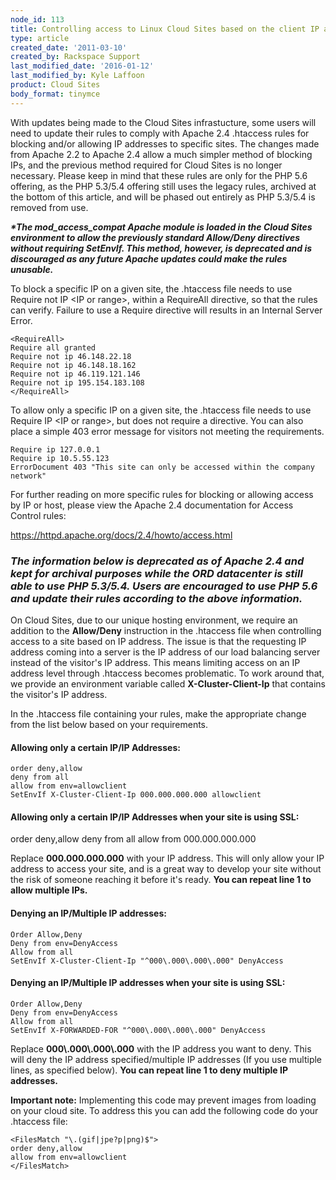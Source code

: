```yaml
---
node_id: 113
title: Controlling access to Linux Cloud Sites based on the client IP address
type: article
created_date: '2011-03-10'
created_by: Rackspace Support
last_modified_date: '2016-01-12'
last_modified_by: Kyle Laffoon
product: Cloud Sites
body_format: tinymce
---
```


With updates being made to the Cloud Sites infrastucture, some users
will need to update their rules to comply with Apache 2.4 .htaccess
rules for blocking and/or allowing IP addresses to specific sites. The
changes made from Apache 2.2 to Apache 2.4 allow a much simpler method
of blocking IPs, and the previous method required for Cloud Sites is no
longer necessary. Please keep in mind that these rules are only for the
PHP 5.6 offering, as the PHP 5.3/5.4 offering still uses the legacy
rules, archived at the bottom of this article, and will be phased out
entirely as PHP 5.3/5.4 is removed from use.

***\*The mod\_access\_compat Apache module is loaded in the Cloud Sites
environment to allow the previously standard Allow/Deny directives
without requiring SetEnvIf. This method, however, is deprecated and is
discouraged as any future Apache updates could make the rules
unusable.***

To block a specific IP on a given site, the .htaccess file needs to use
Require not IP &lt;IP or range&gt;, within a RequireAll directive, so
that the rules can verify. Failure to use a Require directive will
results in an Internal Server Error.

    <RequireAll>
    Require all granted
    Require not ip 46.148.22.18
    Require not ip 46.148.18.162
    Require not ip 46.119.121.146
    Require not ip 195.154.183.108
    </RequireAll>

To allow only a specific IP on a given site, the .htaccess file needs to
use Require IP &lt;IP or range&gt;, but does not require a directive.
You can also place a simple 403 error message for visitors not meeting
the requirements.

    Require ip 127.0.0.1
    Require ip 10.5.55.123
    ErrorDocument 403 "This site can only be accessed within the company network"



For further reading on more specific rules for blocking or allowing
access by IP or host, please view the Apache 2.4 documentation for
Access Control rules:

<https://httpd.apache.org/docs/2.4/howto/access.html>



### ***The information below is deprecated as of Apache 2.4 and kept for archival purposes while the ORD datacenter is still able to use PHP 5.3/5.4. Users are encouraged to use PHP 5.6 and update their rules according to the above information.***

On Cloud Sites, due to our unique hosting environment, we require an
addition to the **Allow/Deny** instruction in the .htaccess file when
controlling access to a site based on IP address. The issue is that the
requesting IP address coming into a server is the IP address of our load
balancing server instead of the visitor's IP address. This means
limiting access on an IP address level through .htaccess becomes
problematic. To work around that, we provide an environment variable
called **X-Cluster-Client-Ip** that contains the visitor's IP address.

In the .htaccess file containing your rules, make the appropriate change
from the list below based on your requirements.

#### <span class="mw-headline">Allowing only a certain IP/IP Addresses:</span>

    order deny,allow
    deny from all
    allow from env=allowclient
    SetEnvIf X-Cluster-Client-Ip 000.000.000.000 allowclient

####  <span class="mw-headline">Allowing only a certain IP/IP Addresses when your site is using SSL:</span>

order deny,allow
deny from all
allow from 000.000.000.000



Replace **000.000.000.000** with your IP address. This will only allow
your IP address to access your site, and is a great way to develop your
site without the risk of someone reaching it before it's ready.
**You can repeat line 1 to allow multiple IPs.**



#### <span class="mw-headline">Denying an IP/Multiple IP addresses:</span>

    Order Allow,Deny
    Deny from env=DenyAccess
    Allow from all
    SetEnvIf X-Cluster-Client-Ip "^000\.000\.000\.000" DenyAccess



#### <span class="mw-headline">Denying an IP/Multiple IP addresses when your site is using SSL:</span>

    Order Allow,Deny
    Deny from env=DenyAccess
    Allow from all
    SetEnvIf X-FORWARDED-FOR "^000\.000\.000\.000" DenyAccess

Replace **000\\.000\\.000\\.000** with the IP address you want to deny.
This will deny the IP address specified/multiple IP addresses (If you
use multiple lines, as specified below).
**You can repeat line 1 to deny multiple IP addresses.**

**Important note:** Implementing this code may prevent images from
loading on your cloud site. To address this you can add the following
code do your .htaccess file:

    <FilesMatch "\.(gif|jpe?p|png)$">
    order deny,allow
    allow from env=allowclient
    </FilesMatch>


